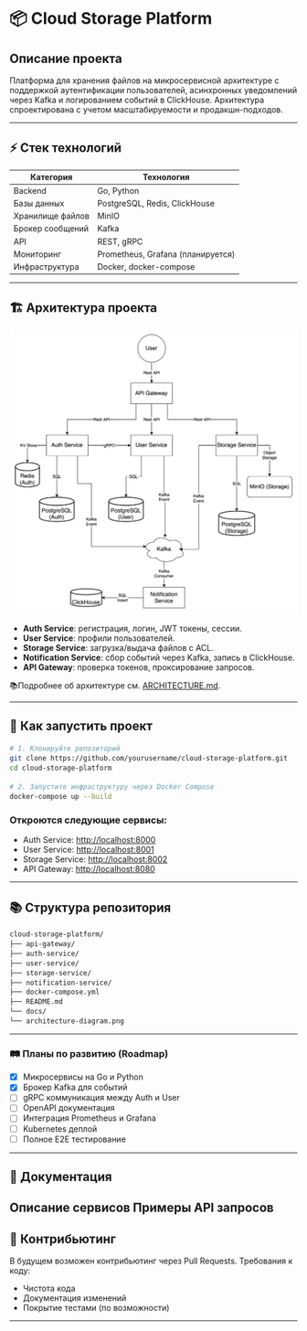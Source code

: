 # 📦 Cloud Storage Platform

## Описание проекта
Платформа для хранения файлов на микросервисной архитектуре с поддержкой аутентификации пользователей, 
асинхронных уведомлений через Kafka и логированием событий в ClickHouse. 
Архитектура спроектирована с учетом масштабируемости и продакшн-подходов.

---

## ⚡ Стек технологий

| Категория         | Технология                        |
|-------------------|-----------------------------------|
| Backend           | Go, Python                        |
| Базы данных       | PostgreSQL, Redis, ClickHouse     |
| Хранилище файлов  | MinIO                             |
| Брокер сообщений  | Kafka                             |
| API               | REST, gRPC                        |
| Мониторинг        | Prometheus, Grafana (планируется) |
| Инфраструктура    | Docker, docker-compose            |

---

## 🏗 Архитектура проекта
![Архитектура проекта](docs/architecture-diagram.png)

- **Auth Service**: регистрация, логин, JWT токены, сессии.
- **User Service**: профили пользователей.
- **Storage Service**: загрузка/выдача файлов с ACL.
- **Notification Service**: сбор событий через Kafka, запись в ClickHouse.
- **API Gateway**: проверка токенов, проксирование запросов.

📚Подробнее об архитектуре см. [ARCHITECTURE.md](docs/ARCHITECTURE.md).

---

## 🚀 Как запустить проект
```bash
# 1. Клонируйте репозиторий
git clone https://github.com/yourusername/cloud-storage-platform.git
cd cloud-storage-platform

# 2. Запустите инфраструктуру через Docker Compose
docker-compose up --build
```

### Откроются следующие сервисы:

- Auth Service: [http://localhost:8000](http://localhost:8000)
- User Service: [http://localhost:8001](http://localhost:8001)
- Storage Service: [http://localhost:8002](http://localhost:8002)
- API Gateway: [http://localhost:8080](http://localhost:8080)

---

## 📚 Структура репозитория
```bash
cloud-storage-platform/
├── api-gateway/
├── auth-service/
├── user-service/
├── storage-service/
├── notification-service/
├── docker-compose.yml
├── README.md
└── docs/
└── architecture-diagram.png
```
---

### 🛤 Планы по развитию (Roadmap)

- [x] Микросервисы на Go и Python
- [x] Брокер Kafka для событий
- [ ] gRPC коммуникация между Auth и User
- [ ] OpenAPI документация
- [ ] Интеграция Prometheus и Grafana
- [ ] Kubernetes деплой
- [ ] Полное E2E тестирование
---

## 📄 Документация
Описание сервисов
Примеры API запросов
---

## 🤝 Контрибьютинг
В будущем возможен контрибьютинг через Pull Requests. Требования к коду:

- Чистота кода
- Документация изменений
- Покрытие тестами (по возможности)
---